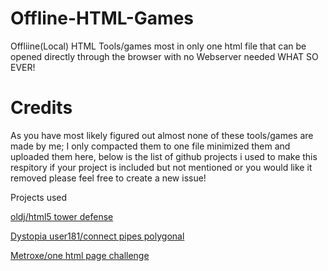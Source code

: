 # Offline-HTML-Games
Offliine(Local) HTML Tools/games most in only one html file that can be opened directly through the browser with no Webserver needed WHAT SO EVER!

# Credits
As you have most likely figured out almost none of these tools/games are made by me; I only compacted them to one file minimized them and uploaded them here, below is the list of github projects i used to make this respitory if your project is included but not mentioned or you would like it removed please feel free to create a new issue!

Projects used

[oldj/html5 tower defense](https://github.com/oldj/html5-tower-defense)

[Dystopia user181/connect pipes polygonal](https://github.com/Dystopia-user181/connect-pipes-polygonale)

[Metroxe/one html page challenge](https://github.com/Metroxe/one-html-page-challenge)
